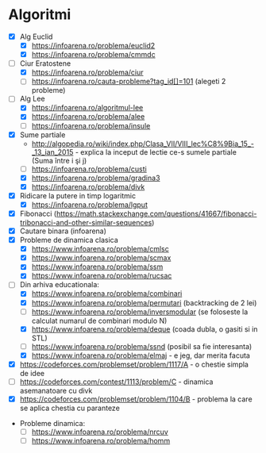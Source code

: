 # Algoritmi
* [x] Alg Euclid
  - [x] https://infoarena.ro/problema/euclid2
  - [x] https://infoarena.ro/problema/cmmdc
* [ ] Ciur Eratostene
  - [x] https://infoarena.ro/problema/ciur
  - [ ] https://infoarena.ro/cauta-probleme?tag_id[]=101 (alegeti 2 probleme)
* [ ] Alg Lee
  - [x] https://infoarena.ro/algoritmul-lee
  - [x] https://infoarena.ro/problema/alee
  - [ ] https://infoarena.ro/problema/insule
* [x] Sume partiale
  - http://algopedia.ro/wiki/index.php/Clasa_VII/VIII_lec%C8%9Bia_15_-_13_ian_2015 - explica la inceput de lectie ce-s sumele partiale (Suma între i şi j)
  - [ ] https://infoarena.ro/problema/custi
  - [x] https://infoarena.ro/problema/gradina3
  - [x] https://infoarena.ro/problema/divk
* [x] Ridicare la putere in timp logaritmic
  - [x] https://infoarena.ro/problema/lgput
* [x] Fibonacci (https://math.stackexchange.com/questions/41667/fibonacci-tribonacci-and-other-similar-sequences)
* [x] Cautare binara (infoarena)
* [x] Probleme de dinamica clasica
  - [x] https://www.infoarena.ro/problema/cmlsc
  - [x] https://www.infoarena.ro/problema/scmax
  - [x] https://www.infoarena.ro/problema/ssm
  - [x] https://www.infoarena.ro/problema/rucsac
  
* [ ] Din arhiva educationala:
  - [x] https://www.infoarena.ro/problema/combinari
  - [x] https://www.infoarena.ro/problema/permutari (backtracking de 2 lei)
  - [ ] https://www.infoarena.ro/problema/inversmodular (se foloseste la calculat numarul de combinari modulo N)
  - [x] https://www.infoarena.ro/problema/deque (coada dubla, o gasiti si in STL)
  - [ ] https://www.infoarena.ro/problema/ssnd (posibil sa fie interesanta)
  - [x] https://www.infoarena.ro/problema/elmaj - e jeg, dar merita facuta
* [x] https://codeforces.com/problemset/problem/1117/A - o chestie simpla de idee
* [ ] https://codeforces.com/contest/1113/problem/C - dinamica asemanatoare cu divk
* [x] https://codeforces.com/problemset/problem/1104/B - problema la care se aplica chestia cu paranteze

* Probleme dinamica:
  - [ ] https://www.infoarena.ro/problema/nrcuv
  - [ ] https://www.infoarena.ro/problema/homm
